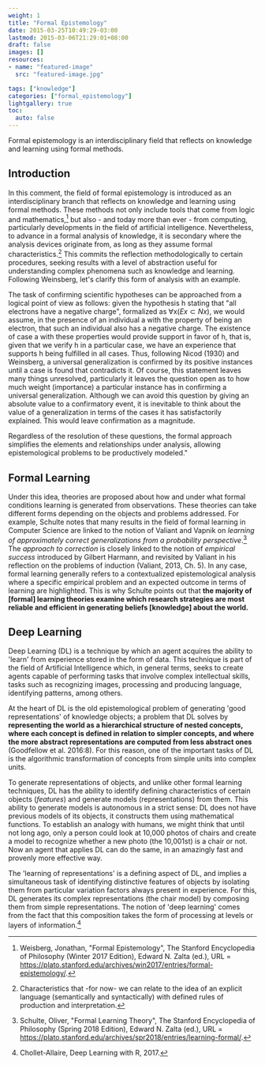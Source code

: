 ```yaml
---
weight: 1
title: "Formal Epistemology"
date: 2015-03-25T10:49:29-03:00
lastmod: 2015-03-06T21:29:01+08:00
draft: false
images: []
resources:
- name: "featured-image"
  src: "featured-image.jpg"

tags: ["knowledge"]
categories: ["formal_epistemology"]
lightgallery: true
toc:
  auto: false
---
```


Formal epistemology is an interdisciplinary field that reflects on knowledge and learning using formal methods. 

<!--more-->

## Introduction

In this comment, the field of formal epistemology is introduced as an interdisciplinary branch that reflects on knowledge and learning using formal methods. These methods not only include tools that come from logic and mathematics,[^Weinsberg] but also - and today more than ever - from computing, particularly developments in the field of artificial intelligence. Nevertheless, to advance in a formal analysis of knowledge, it is secondary where the analysis devices originate from, as long as they assume formal characteristics.[^formal_characteristics] This commits the reflection methodologically to certain procedures, seeking results with a level of abstraction useful for understanding complex phenomena such as knowledge and learning. Following Weinsberg, let's clarify this form of analysis with an example.

The task of confirming scientific hypotheses can be approached from a logical point of view as follows: given the hypothesis h stating that "all electrons have a negative charge", formalized as $\forall$x($Ex \subset Nx$), we would assume, in the presence of an individual a with the property of being an electron, that such an individual also has a negative charge. The existence of case a with these properties would provide support in favor of h, that is, given that we verify h in a particular case, we have an experience that supports h being fulfilled in all cases. Thus, following Nicod (1930) and Weinsberg, a universal generalization is confirmed by its positive instances until a case is found that contradicts it. Of course, this statement leaves many things unresolved, particularly it leaves the question open as to how much weight (importance) a particular instance has in confirming a universal generalization. Although we can avoid this question by giving an absolute value to a confirmatory event, it is inevitable to think about the value of a generalization in terms of the cases it has satisfactorily explained. This would leave confirmation as a magnitude.

Regardless of the resolution of these questions, the formal approach simplifies the elements and relationships under analysis, allowing epistemological problems to be productively modeled."

## Formal Learning

Under this idea, theories are proposed about how and under what formal conditions learning is generated from observations. These theories can take different forms depending on the objects and problems addressed. For example, Schulte notes that many results in the field of formal learning in Computer Science are linked to the notion of Valiant and Vapnik on *learning of approximately correct generalizations from a probability perspective*.[^Schulte] The *approach to correction* is closely linked to the notion of *empirical success* introduced by Gilbert Harmann, and revisited by Valiant in his reflection on the problems of induction (Valiant, 2013, Ch. 5). In any case, formal learning generally refers to a contextualized epistemological analysis where a specific empirical problem and an expected outcome in terms of learning are highlighted. This is why Schulte points out that **the majority of [formal] learning theories examine which research strategies are most reliable and efficient in generating beliefs [knowledge] about the world.** 

## Deep Learning

Deep Learning (DL) is a technique by which an agent acquires the ability to 'learn' from experience stored in the form of data. This technique is part of the field of Artificial Intelligence which, in general terms, seeks to create agents capable of performing tasks that involve complex intellectual skills, tasks such as recognizing images, processing and producing language, identifying patterns, among others.

At the heart of DL is the old epistemological problem of generating 'good representations' of knowledge objects; a problem that DL solves by **representing the world as a hierarchical structure of nested concepts, where each concept is defined in relation to simpler concepts, and where the more abstract representations are computed from less abstract ones** (Goodfellow et al. 2016:8). For this reason, one of the important tasks of DL is the algorithmic transformation of concepts from simple units into complex units.

To generate representations of objects, and unlike other formal learning techniques, DL has the ability to identify defining characteristics of certain objects (*features*) and generate models (representations) from them. This ability to generate models is autonomous in a strict sense: DL does not have previous models of its objects, it constructs them using mathematical functions. To establish an analogy with humans, we might think that until not long ago, only a person could look at 10,000 photos of chairs and create a model to recognize whether a new photo (the 10,001st) is a chair or not. Now an agent that applies DL can do the same, in an amazingly fast and provenly more effective way.

The 'learning of representations' is a defining aspect of DL, and implies a simultaneous task of identifying distinctive features of objects by isolating them from particular variation factors always present in experience. For this, DL generates its complex representations (the chair model) by composing them from simple representations. The notion of 'deep learning' comes from the fact that this composition takes the form of processing at levels or layers of information.[^Chollet]


[^Weinsberg]: Weisberg, Jonathan, "Formal Epistemology", The Stanford Encyclopedia of Philosophy (Winter 2017 Edition), Edward N. Zalta (ed.), URL = <https://plato.stanford.edu/archives/win2017/entries/formal-epistemology/>.  
[^formal_characteristics]: Characteristics that -for now- we can relate to the idea of an explicit language (semantically and syntactically) with defined rules of production and interpretation.    
[^Chollet]: Chollet-Allaire, Deep Learning with R, 2017.
[^Schulte]: Schulte, Oliver, "Formal Learning Theory", The Stanford Encyclopedia of Philosophy (Spring 2018 Edition), Edward N. Zalta (ed.), URL = <https://plato.stanford.edu/archives/spr2018/entries/learning-formal/>.